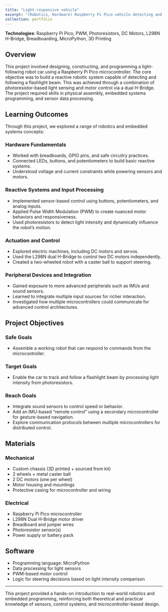 ```yaml
---
title: "Light-responsive vehicle"
excerpt: "(Robotics, Hardware) Raspberry Pi Pico vehicle detecting and following light source<br/><img src='/images/500x300.png'>"
collection: portfolio
---
```


**Technologies**: Raspberry Pi Pico, PWM, Photoresistors, DC Motors, L298N H-Bridge, Breadboarding, MicroPython, 3D Printing

## Overview
This project involved designing, constructing, and programming a light-following robot car using a Raspberry Pi Pico microcontroller. The core objective was to build a reactive robotic system capable of detecting and following a flashlight beam. This was achieved through a combination of photoresistor-based light sensing and motor control via a dual H-Bridge. The project required skills in physical assembly, embedded systems programming, and sensor data processing.

## Learning Outcomes

Through this project, we explored a range of robotics and embedded systems concepts:

### Hardware Fundamentals
- Worked with breadboards, GPIO pins, and safe circuitry practices.
- Connected LEDs, buttons, and potentiometers to build basic reactive systems.
- Understood voltage and current constraints while powering sensors and motors.

### Reactive Systems and Input Processing
- Implemented sensor-based control using buttons, potentiometers, and analog inputs.
- Applied Pulse Width Modulation (PWM) to create nuanced motor behaviors and responsiveness.
- Used photoresistors to detect light intensity and dynamically influence the robot’s motion.

### Actuation and Control
- Explored electric machines, including DC motors and servos.
- Used the L298N dual H-Bridge to control two DC motors independently.
- Created a two-wheeled robot with a caster ball to support steering.

### Peripheral Devices and Integration
- Gained exposure to more advanced peripherals such as IMUs and sound sensors.
- Learned to integrate multiple input sources for richer interaction.
- Investigated how multiple microcontrollers could communicate for advanced control architectures.

## Project Objectives

### Safe Goals
- Assemble a working robot that can respond to commands from the microcontroller.

### Target Goals
- Enable the car to track and follow a flashlight beam by processing light intensity from photoresistors.

### Reach Goals
- Integrate sound sensors to control speed or behavior.
- Add an IMU-based “remote control” using a secondary microcontroller for gesture-based navigation.
- Explore communication protocols between multiple microcontrollers for distributed control.

## Materials

### Mechanical
- Custom chassis (3D printed + sourced from kit)
- 2 wheels + metal caster ball
- 2 DC motors (one per wheel)
- Motor housing and mountings
- Protective casing for microcontroller and wiring

### Electrical
- Raspberry Pi Pico microcontroller
- L298N Dual H-Bridge motor driver
- Breadboard and jumper wires
- Photoresistor sensor(s)
- Power supply or battery pack

## Software
- Programming language: MicroPython
- Data processing for light sensors
- PWM-based motor control
- Logic for steering decisions based on light intensity comparison

---

This project provided a hands-on introduction to real-world robotics and embedded programming, reinforcing both theoretical and practical knowledge of sensors, control systems, and microcontroller-based design.
